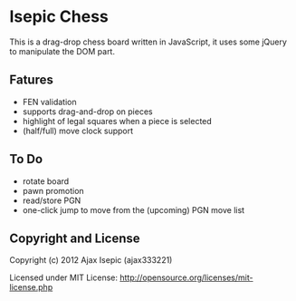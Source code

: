 Isepic Chess
================

This is a drag-drop chess board written in JavaScript, it uses some jQuery to manipulate the DOM part.

Fatures
-------------

- FEN validation
- supports drag-and-drop on pieces
- highlight of legal squares when a piece is selected
- (half/full) move clock support

To Do
-------------

- rotate board
- pawn promotion
- read/store PGN
- one-click jump to move from the (upcoming) PGN move list

Copyright and License
-------------

Copyright (c) 2012 Ajax Isepic (ajax333221)

Licensed under MIT License: http://opensource.org/licenses/mit-license.php
